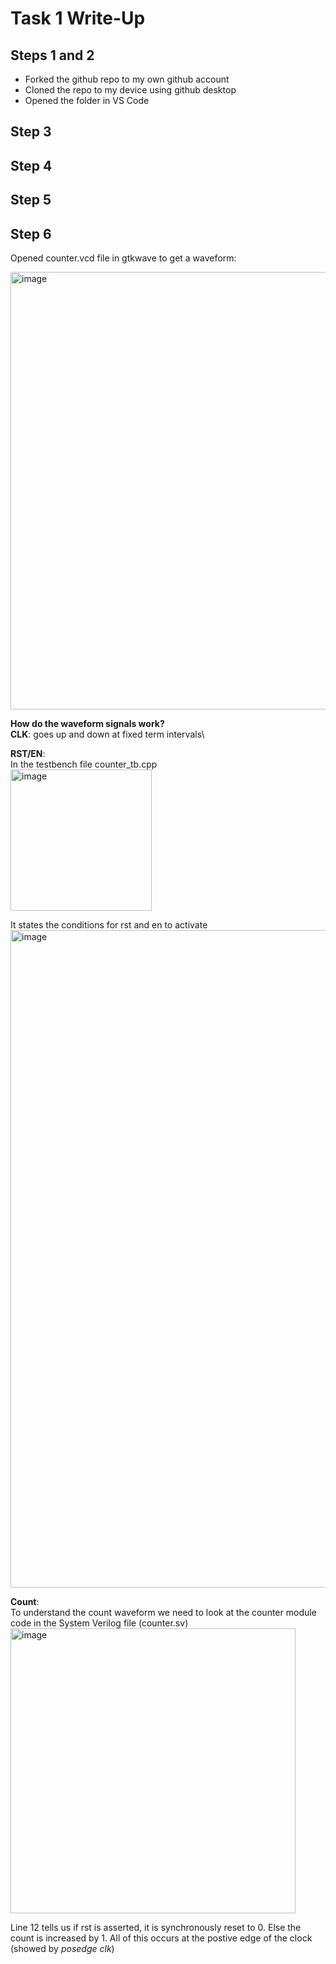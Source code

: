 # Task 1 Write-Up #

## Steps 1 and 2 ##
* Forked the github repo to my own github account
* Cloned the repo to my device using github desktop
* Opened the folder in VS Code 

## Step 3 ##
## Step 4 ##
## Step 5 ##
## Step 6 ##
Opened counter.vcd file in gtkwave to get a waveform:

<img width="700" alt="image" src="https://user-images.githubusercontent.com/69715492/196927519-165f4c2b-0dbf-49d1-abe0-d73e3fa92f44.png">

**How do the waveform signals work?**\
**CLK**: goes up and down at fixed term intervals\

**RST/EN**:\
In the testbench file counter_tb.cpp\
<img width="226" alt="image" src="https://user-images.githubusercontent.com/69715492/196928951-51261de5-75c1-4212-a76e-6b9f1492ca39.png">

It states the conditions for rst and en to activate
<img width="1052" alt="image" src="https://user-images.githubusercontent.com/69715492/196929373-7c2d2fa4-f538-491b-8044-f15fd3288fd9.png">

**Count**:\
To understand the count waveform we need to look at the counter module code in the System Verilog file (counter.sv)
<img width="456" alt="image" src="https://user-images.githubusercontent.com/69715492/196931531-76219837-3eaa-4cf0-ae43-b8664503e4c9.png">

Line 12 tells us if rst is asserted, it is synchronously reset to 0. Else the count is increased by 1. All of this occurs at the postive edge of the clock (showed by *posedge clk*)
